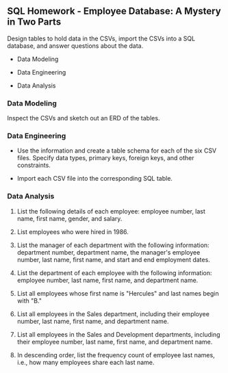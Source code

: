 ## SQL Homework - Employee Database: A Mystery in Two Parts

Design tables to hold data in the CSVs, import the CSVs into a SQL database, and answer questions about the data.

  * Data Modeling

  * Data Engineering

  * Data Analysis

### Data Modeling

Inspect the CSVs and sketch out an ERD of the tables.


### Data Engineering

  * Use the information and create a table schema for each of the six CSV files. Specify data types, primary keys, foreign keys, and other constraints.

  * Import each CSV file into the corresponding SQL table.

### Data Analysis
1. List the following details of each employee: employee number, last name, first name, gender, and salary.

2. List employees who were hired in 1986.

3. List the manager of each department with the following information: department number, department name, the manager's employee number, last name, first name, and start and end employment dates.

4. List the department of each employee with the following information: employee number, last name, first name, and department name.

5. List all employees whose first name is "Hercules" and last names begin with "B."

6. List all employees in the Sales department, including their employee number, last name, first name, and department name.

7. List all employees in the Sales and Development departments, including their employee number, last name, first name, and department name.

8. In descending order, list the frequency count of employee last names, i.e., how many employees share each last name.

